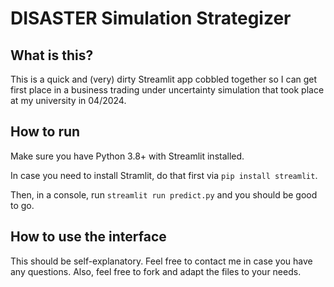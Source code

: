 # DISASTER Simulation Strategizer
## What is this?
This is a quick and (very) dirty Streamlit app cobbled together so I can get first place in a business trading under uncertainty simulation that took place at my university in 04/2024.

## How to run

Make sure you have Python 3.8+ with Streamlit installed.

In case you need to install Stramlit, do that first via ```pip install streamlit```.

Then, in a console, run ```streamlit run predict.py``` and you should be good to go.

## How to use the interface

This should be self-explanatory. Feel free to contact me in case you have any questions. Also, feel free to fork and adapt the files to your needs.
